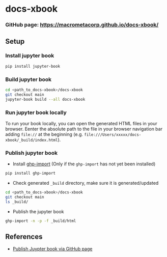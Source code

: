 # docs-xbook

### **GitHub page:** https://macrometacorp.github.io/docs-xbook/

## Setup

### Install jupyter book

```bash
pip install jupyter-book
```

### Build jupyter book

```bash
cd <path_to_docs-xbook>/docs-xbook
git checkout main
jupyter-book build --all docs-xbook
```

### Run jupyter book locally

To run your book locally, you can open the generated HTML files in your browser. 
Eenter the absolute path to the file in your browser navigation bar adding `file://` at the beginning (e.g. `file:///Users/xxxxx/docs-xbook/_build/index.html`).

### Publish jupyter book

* Install [ghp-import](https://github.com/davisp/ghp-import) (Only if the `ghp-import` has not yet been installed)

```bash
pip install ghp-import
```

* Check generated `_build` directory, make sure it is generated/updated

```bash
cd <path_to_docs-xbook>/docs-xbook
git checkout main
ls _build/ 
```

* Publish the jupyter book

```bash
ghp-import -n -p -f _build/html
```

## References

* [Publish Juypter book via GitHub page](https://jupyterbook.org/start/publish.html)
